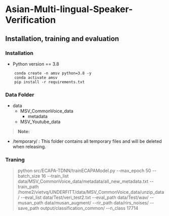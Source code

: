 # Asian-Multi-lingual-Speaker-Verification

## Installation, training and evaluation

### Installation

- Python version == 3.8

``` 
    conda create -n amsv python=3.8 -y
    conda activate amsv
    pip install -r requirements.txt
```

### Data Folder

- data
    - MSV_CommonVoice_data
        - metadata
    - MSV_Youtube_data

> **Note:** 
- /temporary/ : This folder contains all temporary files and will be deleted when releasing. 

### Traning

> python src/ECAPA-TDNN/trainECAPAModel.py --max_epoch 50 --batch_size 16 --train_list data/MSV_CommonVoice_data/metadata/all_new_metadata.txt --train_path /home2/vietvq/UNDERFITT/data/MSV_CommonVoice_data/unzip_data/ --eval_list data/Test/veri_test2.txt --eval_path data/Test/wav/ --musan_path data/musan_augment/ --rir_path data/rirs_noises/ --save_path output/classification_common/ --n_class 17714
